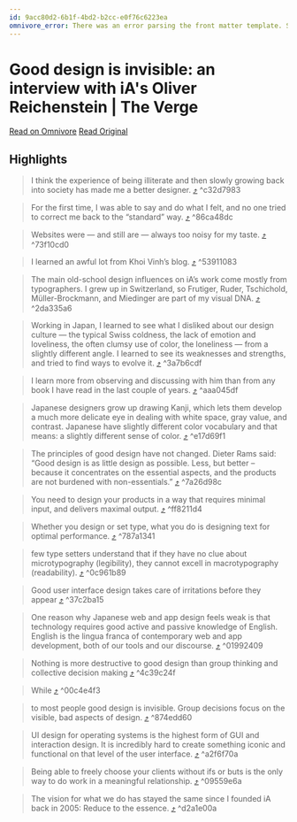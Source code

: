 ```yaml
---
id: 9acc80d2-6b1f-4bd2-b2cc-e0f76c6223ea
omnivore_error: There was an error parsing the front matter template. See console for details.
---
```


# Good design is invisible: an interview with iA's Oliver Reichenstein | The Verge

[Read on Omnivore](https://omnivore.app/me/good-design-is-invisible-an-interview-with-i-a-s-oliver-reichens-18c17649f82)
[Read Original](https://www.theverge.com/2012/7/24/3177332/ia-oliver-reichenstein-writer-interview-good-design-is-invisible)

## Highlights

> I think the experience of being illiterate and then slowly growing back into society has made me a better designer. [⤴️](https://omnivore.app/me/good-design-is-invisible-an-interview-with-i-a-s-oliver-reichens-18c17649f82#c32d7983-1fa7-47de-9d14-4ac568200bac)  ^c32d7983

> For the first time, I was able to say and do what I felt, and no one tried to correct me back to the “standard” way. [⤴️](https://omnivore.app/me/good-design-is-invisible-an-interview-with-i-a-s-oliver-reichens-18c17649f82#86ca48dc-40b9-4f04-adfa-5df651e35ef8)  ^86ca48dc

> Websites were — and still are — always too noisy for my taste. [⤴️](https://omnivore.app/me/good-design-is-invisible-an-interview-with-i-a-s-oliver-reichens-18c17649f82#73f10cd0-4103-499a-8ce2-360a7fa81ed1)  ^73f10cd0

> I learned an awful lot from Khoi Vinh’s blog. [⤴️](https://omnivore.app/me/good-design-is-invisible-an-interview-with-i-a-s-oliver-reichens-18c17649f82#53911083-3374-4147-8fbc-11e28d6c1c91)  ^53911083

> The main old-school design influences on iA’s work come mostly from typographers. I grew up in Switzerland, so Frutiger, Ruder, Tschichold, Müller-Brockmann, and Miedinger are part of my visual DNA. [⤴️](https://omnivore.app/me/good-design-is-invisible-an-interview-with-i-a-s-oliver-reichens-18c17649f82#2da335a6-6280-44c0-ad60-57fb174936ed)  ^2da335a6

> Working in Japan, I learned to see what I disliked about our design culture — the typical Swiss coldness, the lack of emotion and loveliness, the often clumsy use of color, the loneliness — from a slightly different angle. I learned to see its weaknesses and strengths, and tried to find ways to evolve it. [⤴️](https://omnivore.app/me/good-design-is-invisible-an-interview-with-i-a-s-oliver-reichens-18c17649f82#3a7b6cdf-f12d-4c3a-84ff-3976ca11037c)  ^3a7b6cdf

> I learn more from observing and discussing with him than from any book I have read in the last couple of years. [⤴️](https://omnivore.app/me/good-design-is-invisible-an-interview-with-i-a-s-oliver-reichens-18c17649f82#aaa045df-3194-48ff-a31b-926f54f07916)  ^aaa045df

> Japanese designers grow up drawing Kanji, which lets them develop a much more delicate eye in dealing with white space, gray value, and contrast. Japanese have slightly different color vocabulary and that means: a slightly different sense of color. [⤴️](https://omnivore.app/me/good-design-is-invisible-an-interview-with-i-a-s-oliver-reichens-18c17649f82#e17d69f1-76e0-40e3-aaf0-b22595eefb1f)  ^e17d69f1

> The principles of good design have not changed. Dieter Rams said: “Good design is as little design as possible. Less, but better – because it concentrates on the essential aspects, and the products are not burdened with non-essentials.” [⤴️](https://omnivore.app/me/good-design-is-invisible-an-interview-with-i-a-s-oliver-reichens-18c17649f82#7a26d98c-0e25-43d9-aeeb-2b2063b49abd)  ^7a26d98c

> You need to design your products in a way that requires minimal input, and delivers maximal output. [⤴️](https://omnivore.app/me/good-design-is-invisible-an-interview-with-i-a-s-oliver-reichens-18c17649f82#ff8211d4-0642-4f60-86bf-1ab4ba4b9f10)  ^ff8211d4

> Whether you design or set type, what you do is designing text for optimal performance. [⤴️](https://omnivore.app/me/good-design-is-invisible-an-interview-with-i-a-s-oliver-reichens-18c17649f82#787a1341-9d30-4da4-9519-d3ec168ddc33)  ^787a1341

> few type setters understand that if they have no clue about microtypography (legibility), they cannot excell in macrotypography (readability). [⤴️](https://omnivore.app/me/good-design-is-invisible-an-interview-with-i-a-s-oliver-reichens-18c17649f82#0c961b89-18da-44d8-85c0-5105bd72fd88)  ^0c961b89

> Good user interface design takes care of irritations before they appear [⤴️](https://omnivore.app/me/good-design-is-invisible-an-interview-with-i-a-s-oliver-reichens-18c17649f82#37c2ba15-fd9b-48a8-a85a-7a5b443418b8)  ^37c2ba15

> One reason why Japanese web and app design feels weak is that technology requires good active and passive knowledge of English. English is the lingua franca of contemporary web and app development, both of our tools and our discourse. [⤴️](https://omnivore.app/me/good-design-is-invisible-an-interview-with-i-a-s-oliver-reichens-18c17649f82#01992409-552a-4795-b39a-3c9bb43c0190)  ^01992409

> Nothing is more destructive to good design than group thinking and collective decision making [⤴️](https://omnivore.app/me/good-design-is-invisible-an-interview-with-i-a-s-oliver-reichens-18c17649f82#4c39c24f-e44d-4a35-9ed2-0fae0dc67322)  ^4c39c24f

> While [⤴️](https://omnivore.app/me/good-design-is-invisible-an-interview-with-i-a-s-oliver-reichens-18c17649f82#00c4e4f3-7a74-4604-ace6-9c4d4247e531)  ^00c4e4f3

> to most people good design is invisible. Group decisions focus on the visible, bad aspects of design. [⤴️](https://omnivore.app/me/good-design-is-invisible-an-interview-with-i-a-s-oliver-reichens-18c17649f82#874edd60-64d0-411f-b077-bfff75104c10)  ^874edd60

> UI design for operating systems is the highest form of GUI and interaction design. It is incredibly hard to create something iconic and functional on that level of the user interface. [⤴️](https://omnivore.app/me/good-design-is-invisible-an-interview-with-i-a-s-oliver-reichens-18c17649f82#a2f6f70a-8b03-4993-8aba-074f6cb5321c)  ^a2f6f70a

> Being able to freely choose your clients without ifs or buts is the only way to do work in a meaningful relationship. [⤴️](https://omnivore.app/me/good-design-is-invisible-an-interview-with-i-a-s-oliver-reichens-18c17649f82#09559e6a-b799-4f22-8e5d-718832210a60)  ^09559e6a

> The vision for what we do has stayed the same since I founded iA back in 2005: Reduce to the essence. [⤴️](https://omnivore.app/me/good-design-is-invisible-an-interview-with-i-a-s-oliver-reichens-18c17649f82#d2a1e00a-bb33-4a36-b838-e3fee34e19ce)  ^d2a1e00a

